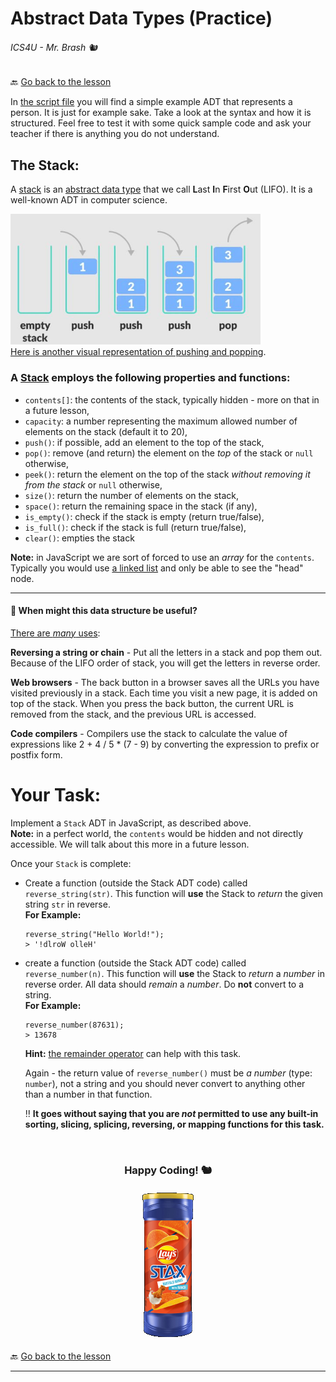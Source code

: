 # Abstract Data Types (Practice)

###### ICS4U - Mr. Brash 🐿️

🔙 [Go back to the lesson](./README.md)

In [the script file](script.js) you will find a simple example ADT that represents a person. It is just for example sake. Take a look at the syntax and how it is structured. Feel free to test it with some quick sample code and ask your teacher if there is anything you do not understand.

## The Stack:

A [stack](https://en.wikipedia.org/wiki/Stack_(abstract_data_type)) is an [abstract data type](https://en.wikipedia.org/wiki/Abstract_data_type) that we call **L**ast **I**n **F**irst **O**ut (LIFO). It is a well-known ADT in computer science.

<img alt="A stack visualization with pushing and popping" src="./.assets/stack.jpg" width="400px"><br>
[Here is another visual representation of pushing and popping](https://en.wikipedia.org/wiki/Stack_(abstract_data_type)#/media/File:Lifo_stack.svg).

### A [Stack](https://en.wikipedia.org/wiki/Stack_(abstract_data_type)) employs the following properties and functions:

- `contents[]`: the contents of the stack, typically hidden - more on that in a future lesson,
- `capacity`: a number representing the maximum allowed number of elements on the stack (default it to 20),
- `push()`: if possible, add an element to the top of the stack,
- `pop()`: remove (and return) the element on the _top_ of the stack or `null` otherwise,
- `peek()`: return the element on the top of the stack _without removing it from the stack_ or `null` otherwise,
- `size()`: return the number of elements on the stack,
- `space()`: return the remaining space in the stack (if any),
- `is_empty()`: check if the stack is empty (return true/false),
- `is_full()`: check if the stack is full (return true/false),
- `clear()`: empties the stack

**Note:** in JavaScript we are sort of forced to use an *array* for the `contents`. Typically you would use [a linked list](https://simple.wikipedia.org/wiki/Linked_list) and only be able to see the "head" node.

---

#### 🤔 When might this data structure be useful?

[There are _many_ uses](https://en.wikipedia.org/wiki/Stack_(abstract_data_type)#Applications_of_stacks):

**Reversing a string or chain** - Put all the letters in a stack and pop them out. Because of the LIFO order of stack, you will get the letters in reverse order.

**Web browsers** - The back button in a browser saves all the URLs you have visited previously in a stack. Each time you visit a new page, it is added on top of the stack. When you press the back button, the current URL is removed from the stack, and the previous URL is accessed.

**Code compilers** - Compilers use the stack to calculate the value of expressions like 2 + 4 / 5 * (7 - 9) by converting the expression to prefix or postfix form.


# Your Task:
Implement a `Stack` ADT in JavaScript, as described above.<br>**Note:** in a perfect world, the `contents` would be hidden and not directly accessible. We will talk about this more in a future lesson.

Once your `Stack` is complete:
- Create a function (outside the Stack ADT code) called `reverse_string(str)`. This function will **use** the Stack to *return* the given string `str` in reverse.  
  **For Example:**
  ```JS
  reverse_string("Hello World!");
  > '!dlroW olleH'
  ```

- create a function (outside the Stack ADT code) called `reverse_number(n)`. This function will **use** the Stack to *return* a *number* in reverse order. All data should *remain* a *number*. Do **not** convert to a string.  
  **For Example:**
  ```JS
  reverse_number(87631);
  > 13678
  ```  
  **Hint:** [the remainder operator](https://developer.mozilla.org/en-US/docs/Web/JavaScript/Reference/Operators/Remainder) can help with this task.

  Again - the return value of `reverse_number()` must be *a number* (type: `number`), not a string and you should never convert to anything other than a number in that function.

  ‼️ **It goes without saying that you are _not_ permitted to use any built-in sorting, slicing, splicing, reversing, or mapping functions for this task.**

<br>

<div style="text-align:center"><h3>Happy Coding! 🐿️</h3><img src="./.assets/stax.png" /></div>

🔙 [Go back to the lesson](./README.md)

---

<br><br>
